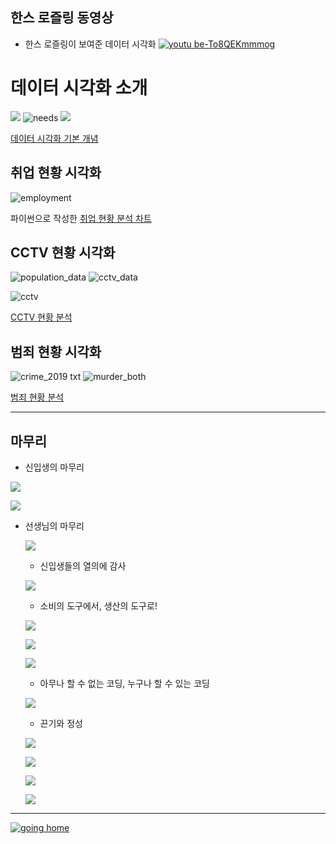 ## 한스 로즐링 동영상

- 한스 로즐링이 보여준 데이터 시각화
[![youtu be-To8QEKmmmog](https://user-images.githubusercontent.com/10287629/105632218-64d8cd00-5e95-11eb-972b-6a87be7bc781.jpg)](https://youtu.be/To8QEKmmmog?t=140)

# 데이터 시각화 소개
![](https://media.istockphoto.com/vectors/business-and-market-icon-vector-id516317308?k=6&m=516317308&s=612x612&w=0&h=mmxiLhu9zYyjXjzjRwHaE6NK5OK5yTBUrsxE3zJ1ato=)
![needs](https://user-images.githubusercontent.com/10287629/106096177-5f6ed180-6178-11eb-88c5-82eb8313c21a.png)
![](https://communities.sas.com/t5/image/serverpage/image-id/20284iD46C690F13883A37?v=1.0)

[데이터 시각화 기본 개념](http://localhost:8888/notebooks/elite/2020/lecture2/VD02/00vd_work/wk01_intro_basics_principles/wk0101_basics.ipynb)

## 취업 현황 시각화

![employment](https://user-images.githubusercontent.com/10287629/106096287-9a710500-6178-11eb-8cf6-3699cf4efd9a.png)

파이썬으로 작성한 [취업 현황 분석 차트](https://colab.research.google.com/drive/1FAzHppGPeUKeCPyiaOXrWoQtnNYZ3HBx?usp=sharing)

## CCTV 현황 시각화

![population_data](https://user-images.githubusercontent.com/10287629/106096808-92659500-6179-11eb-9839-e4c38de3b408.png)
![cctv_data](https://user-images.githubusercontent.com/10287629/106096813-9396c200-6179-11eb-88f9-1792c4592364.png)

![cctv](https://user-images.githubusercontent.com/10287629/106096396-d0ae8480-6178-11eb-9e44-ab203e7fd12c.png)

[CCTV 현황 분석](http://localhost:8888/notebooks/elite/2020/lecture2/VD02/00vd_work/wk07_mid_work/hw07_%EB%AA%A8%EB%B2%94%EB%8B%B5%EC%95%88.ipynb)

## 범죄 현황 시각화

![crime_2019 txt](https://user-images.githubusercontent.com/10287629/102707120-9b8e5700-42db-11eb-98fe-f0e59e50049c.png)
![murder_both](https://user-images.githubusercontent.com/10287629/103071238-91839580-4606-11eb-851e-213a53d04fac.png)

[범죄 현황 분석](http://localhost:8888/notebooks/elite/2020/lecture2/VD02/00vd_work/wk15_final_work/final_work_answer.ipynb)

---

## 마무리
- 신입생의 마무리

![](https://media.istockphoto.com/vectors/speech-bubble-icons-vector-id1132198794?k=6&m=1132198794&s=612x612&w=0&h=aeI4Vn_8qVR5aOjIPm-v9_a-VP-w3rrz53dhqkyVOmM=)

![](https://media.istockphoto.com/vectors/woman-with-laptop-studying-or-working-concept-table-with-books-lamp-vector-id1164538944?k=6&m=1164538944&s=612x612&w=0&h=jbDbq7B1RjXr_F-GUoseLBXZcUmgyNAGiTWrycEq6Oo=)

- 선생님의 마무리

    ![](https://media.istockphoto.com/vectors/male-teacher-with-pointer-on-lesson-at-blackboard-in-classroom-vector-id1000846882?k=6&m=1000846882&s=612x612&w=0&h=AguybOl8yftiLy8zq0kcInpgRdehC-m4AISm8STzCYg=)

    - 신입생들의 열의에 감사
    
    ![](https://media.istockphoto.com/illustrations/thank-you-word-cloud-in-different-languages-illustration-id957182248?k=6&m=957182248&s=612x612&w=0&h=4C5gJCpJxCRTMsvdSp5oD5pE-PEXZFfHL4EVcm-XWYs=)

    - 소비의 도구에서, 생산의 도구로!
    
    ![](https://media.istockphoto.com/vectors/collection-of-diverse-people-using-the-internet-vector-id1213439252?k=6&m=1213439252&s=612x612&w=0&h=MQQTPqUgCZCg1p5Jh9Wyd8gYDfYI-Fgo6ZfmQz-pwqs=)
    
    ![](https://media.istockphoto.com/vectors/innovation-laptop-assembly-robotic-conveyor-line-vector-id1133276296?k=6&m=1133276296&s=612x612&w=0&h=FafhJ_hqdq2wJ3bcwxdOqLSbEsyHtijNW0x38kfx5hU=)
    
    ![](https://media.istockphoto.com/vectors/communication-elearning-internet-network-as-knowledge-base-vector-id1059510610?k=6&m=1059510610&s=612x612&w=0&h=gnvJziqnOd8j1FbDQ7uXSPMBxNVPHuUQbdq-zzedl0U=)
    
    - 아무나 할 수 없는 코딩, 누구나 할 수 있는 코딩
    
    ![](https://media.istockphoto.com/vectors/big-data-and-artificial-intelligence-concept-vector-id1040557296?k=6&m=1040557296&s=612x612&w=0&h=5ZHvQ_YW1FTDnpvGs4lVlaa1jKtWqI5poVwTWb992zM=)
    
    - 끈기와 정성
    
    ![](https://media.istockphoto.com/vectors/conquering-adversity-vector-id490132495?k=6&m=490132495&s=612x612&w=0&h=ArrW9CJGvEFNzfznUX1LZ_YlLdP2JXKXzFhCIoNFZgo=)
    
    ![](https://media.istockphoto.com/vectors/competition-vector-id841428946?k=6&m=841428946&s=612x612&w=0&h=Er7vfxz61YBG662yez1p3iciaU6ahBIkJG1L95_aTR4=)
    
    ![](https://media.istockphoto.com/vectors/be-positive-patient-and-persistent-inspiring-creative-motivation-vector-id1094918562?k=6&m=1094918562&s=612x612&w=0&h=KG87kxUQFJq4eq5nIZHMyJVfGK9C2xUvMReZVGANJ4s=)
    
    ![](https://steemitimages.com/640x0/https://scontent-sea1-1.cdninstagram.com/t51.2885-15/s480x480/e35/c0.90.720.720/17882547_1287183594700533_3866773835571265536_n.jpg?ig_cache_key=MTQ5MTM4MTI5Mjg5MjMxOTg2MA%3D%3D.2.c)

---

[![going home](https://user-images.githubusercontent.com/10287629/104793991-511fcd80-57e8-11eb-86c8-27356c8dd83d.png)](https://logistex.github.io/smart_IT/)
